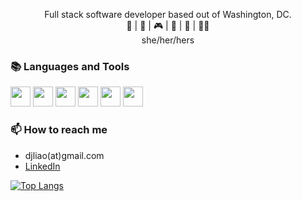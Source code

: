 
  
<p align="center">
Full stack software developer based out of Washington, DC.  <br>
🧶 | 🎤 | 🎮 | 🎸 | 🎲 | 🖖🏼    <br>
she/her/hers
</p>

### 📚 Languages and Tools
<img height="32" width="32" src="https://upload.wikimedia.org/wikipedia/commons/7/73/Ruby_logo.svg" />  <img height="32"  src="https://upload.wikimedia.org/wikipedia/commons/3/3b/Javascript_Logo.png" />  <img height="32" src="https://upload.wikimedia.org/wikipedia/commons/a/a7/React-icon.svg" />  <img height="32" src="https://upload.wikimedia.org/wikipedia/commons/c/c3/Ruby_on_Rails_logo.svg" />  <img height="32" src="https://upload.wikimedia.org/wikipedia/commons/2/21/Devicon-html5-plain-wordmark.svg" />  <img height="32"  src="https://upload.wikimedia.org/wikipedia/commons/d/d5/CSS3_logo_and_wordmark.svg" />

### 📫 How to reach me
- djliao(at)gmail.com 
- [LinkedIn](https://www.linkedin.com/in/djliao/)

[![Top Langs](https://github-readme-stats.vercel.app/api/top-langs/?username=DianaLiao&theme=cobalt)](https://github.com/anuraghazra/github-readme-stats)

<!--




## 👋🏻 Hi, I'm Diana!


**DianaLiao/DianaLiao** is a ✨ _special_ ✨ repository because its `README.md` (this file) appears on your GitHub profile.

Here are some ideas to get you started:

- 🔭 I’m currently working on ...
- 🌱 I’m currently learning ...
- 👯 I’m looking to collaborate on ...
- 🤔 I’m looking for help with ...
- 💬 Ask me about ...
- 📫 How to reach me: ...
- 😄 Pronouns: ...
- ⚡ Fun fact: ...

<a href="https://github.com/anuraghazra/github-readme-stats">
  <img align="center" src="https://github-readme-stats.vercel.app/api?username=DianaLiao&hide=stars&count_private=true&show_icons=true&theme=cobalt&hide_rank=true&custom_title=Github+Stats" />
</a>
<a href="https://github.com/anuraghazra/github-readme-stats">
  <img align="center" src="https://github-readme-stats.vercel.app/api/top-langs/?username=DianaLiao&theme=cobalt" />
</a>

[![Diana's GitHub stats](https://github-readme-stats.vercel.app/api?username=DianaLiao&hide=stars&count_private=true&show_icons=true&theme=cobalt&hide_rank=true&custom_title=Github+Stats)](https://github.com/anuraghazra/github-readme-stats)


-->
